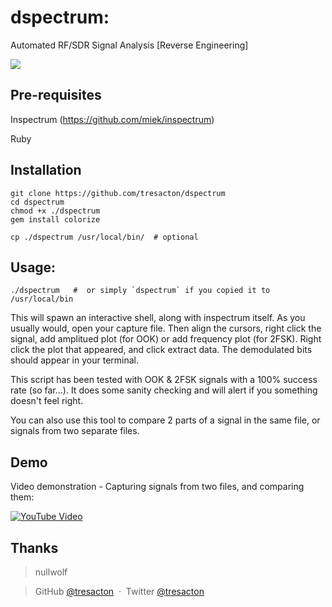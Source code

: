 # dspectrum:
Automated RF/SDR Signal Analysis [Reverse Engineering] 

<img src="https://raw.githubusercontent.com/tresacton/dspectrum/master/dspectrum_comparison.png"> 

Pre-requisites
------------
Inspectrum (https://github.com/miek/inspectrum)

Ruby

Installation
------------

    git clone https://github.com/tresacton/dspectrum
    cd dspectrum
    chmod +x ./dspectrum
    gem install colorize

    cp ./dspectrum /usr/local/bin/  # optional

Usage:
------------ 

    ./dspectrum   #  or simply `dspectrum` if you copied it to /usr/local/bin
    
This will spawn an interactive shell, along with inspectrum itself.
As you usually would, open your capture file. Then align the cursors, right click the signal, add amplitued plot (for OOK) or add frequency plot (for 2FSK). Right click the plot that appeared, and click extract data. The demodulated bits should appear in your terminal.

This script has been tested with OOK & 2FSK signals with a 100% success rate (so far...). It does some sanity checking and will alert if you something doesn't feel right.

You can also use this tool to compare 2 parts of a signal in the same file, or signals from two separate files.
      

Demo
---------------

Video demonstration - Capturing signals from two files, and comparing them:

[![YouTube Video](https://raw.githubusercontent.com/tresacton/dspectrum/master/youtube.png)](https://youtu.be/wR0HpWfeVRU)


Thanks
------

> nullwolf 

> GitHub [@tresacton](https://github.com/tresacton) &nbsp;&middot;&nbsp;
> Twitter [@tresacton](https://twitter.com/tresacton)

